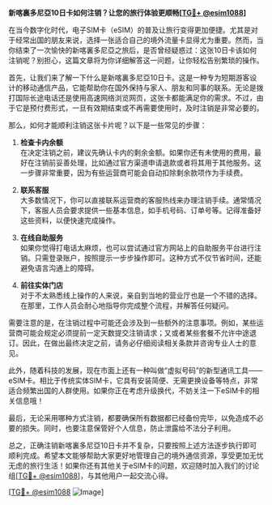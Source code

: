 **新喀裏多尼亞10日卡如何注销？让您的旅行体验更顺畅[[TG💪+ @esim1088](https://t.me/s/esim1088)]**

在当今数字化时代，电子SIM卡（eSIM）的普及让旅行变得更加便捷。尤其是对于经常出国的朋友来说，选择一张适合自己的境外流量卡显得尤为重要。然而，当你结束了一次愉快的新喀裏多尼亞之旅后，是否曾经疑惑过：这张10日卡该如何注销呢？别担心，这篇文章将为你详细解答这一问题，让你轻松告别繁琐的操作。

首先，让我们来了解一下什么是新喀裏多尼亞10日卡。这是一种专为短期游客设计的移动通信产品，它能帮助你在国外保持与家人、朋友和同事的联系。无论是拨打国际长途电话还是使用高速网络浏览网页，这张卡都能满足你的需求。不过，由于它是预付费形式，一旦有效期结束或不再需要使用时，及时注销是非常必要的。

那么，如何才能顺利注销这张卡片呢？以下是一些常见的步骤：

1. **检查卡内余额**  
   在决定注销之前，建议先确认卡内的剩余金额。如果你还有未使用的费用，最好在注销前妥善处理，比如通过官方渠道申请退款或者将其用于其他服务。这一步骤非常重要，因为有些运营商可能会自动扣除剩余款项作为手续费。

2. **联系客服**  
   大多数情况下，你可以直接联系运营商的客服热线来办理注销手续。通常情况下，客服人员会要求提供一些基本信息，如手机号码、订单号等。记得准备好这些资料，以便快速完成操作。

3. **在线自助服务**  
   如果你觉得打电话太麻烦，也可以尝试通过官方网站上的自助服务平台进行注销。只需登录账户，按照提示一步步操作即可。这种方式不仅节省时间，还能避免语言沟通上的障碍。

4. **前往实体门店**  
   对于不太熟悉线上操作的人来说，亲自到当地的营业厅也是一个不错的选择。在那里，工作人员会耐心地指导你完成整个流程，并解答任何疑问。

需要注意的是，在注销过程中可能还会涉及到一些额外的注意事项。例如，某些运营商可能会规定必须提前一定天数提交注销请求；又或者某些套餐不允许中途退订。因此，在做出最终决定之前，请务必仔细阅读相关条款并咨询专业人士的意见。

此外，随着科技的发展，现在市面上还有一种叫做“虚拟号码”的新型通讯工具——eSIM卡。相比于传统实体SIM卡，它具有安装简便、无需更换设备等特点，非常适合频繁出国的人群使用。如果你正在考虑升级换代，不妨关注一下eSIM卡的相关信息哦！

最后，无论采用哪种方式注销，都要确保所有数据都已经备份完毕，以免造成不必要的损失。同时，也要注意保管好个人信息，防止泄露给不法分子利用。

总之，正确注销新喀裏多尼亞10日卡并不复杂，只要按照上述方法逐步执行即可顺利完成。希望本文能够帮助大家更好地管理自己的境外通信资源，享受更加无忧无虑的旅行生活！如果你还有其他关于eSIM卡的问题，欢迎随时加入我们的讨论组[[TG💪+ @esim1088](https://t.me/s/esim1088)]，与其他用户一起交流心得。

[[TG💪+ @esim1088](https://t.me/s/esim1088) ![Image](https://i.postimg.cc/4NQfJmqS/Snipaste-2025-05-13-00-14-12.png)]